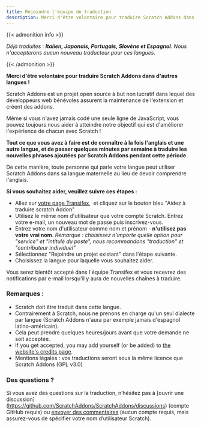 ```yaml
---
title: Rejoindre l'équipe de traduction
description: Merci d'être volontaire pour traduire Scratch Addons dans d'autres langues ! Scratch Addons est un projet open source à but non lucratif où des développeurs web bénévoles assurent la maintenance de l'extension et créent ses addons.
---
```


{{< admonition info >}}

_Déjà traduites : **Italien, Japonais, Portugais, Slovène et Espagnol**. Nous n'accepterons aucun nouveau traducteur pour ces langues._

{{< /admonition >}}

**Merci d'être volontaire pour traduire Scratch Addons dans d'autres langues !**

Scratch Addons est un projet open source à but non lucratif dans lequel des développeurs web bénévoles assurent la maintenance de l'extension et créent des addons.

Même si vous n'avez jamais codé une seule ligne de JavaScript, vous pouvez toujours nous aider à atteindre notre objectif qui est d'améliorer l'expérience de chacun avec Scratch !

**Tout ce que vous avez à faire est de connaître à la fois l'anglais et une autre langue, et de passer quelques minutes par semaine à traduire les nouvelles phrases ajoutées par Scratch Addons pendant cette période.**

De cette manière, toute personne qui parle votre langue peut utiliser Scratch Addons dans sa langue maternelle au lieu de devoir comprendre l'anglais.

**Si vous souhaitez aider, veuillez suivre ces étapes :**

- Allez  sur [votre page Transifex](https://app.transifex.com/scratch-addons/scratch-addons-extension/),  et cliquez sur le bouton bleu "Aidez à traduire scratch Addon"
- Utilisez le même nom d'utilisateur que votre compte Scratch. Entrez votre e-mail, un nouveau mot de passe puis inscrivez-vous.
- Entrez votre nom d'utilisateur comme nom et prénom - **n'utilisez pas votre vrai nom**.
_Remarque : choisissez n'importe quelle option pour "service" et "intitulé du poste", nous recommandons "traduction" et "contributeur individuel"_
- Sélectionnez "Rejoindre un projet existant" dans l'étape suivante.
- Choisissez la langue pour laquelle vous souhaitez aider.

Vous serez bientôt accepté dans l'équipe Transifex et vous recevrez des notifications par e-mail lorsqu'il y aura de nouvelles chaînes à traduire.

### Remarques :

- Scratch doit être traduit dans cette langue.
- Contrairement à Scratch, nous ne prenons en charge qu'un seul dialecte par langue (Scratch Addons n'aura par exemple jamais d'espagnol latino-américain).
- Cela peut prendre quelques heures/jours avant que votre demande ne soit acceptée.
- If you get accepted, you may add yourself (or be added) to [the website's credits page](/credits).
- Mentions légales : vos traductions seront sous la même licence que Scratch Addons (GPL v3.0)

### Des questions ?

Si vous avez des questions sur la traduction, n’hésitez pas à [ouvrir une discussion] (https://github.com/ScratchAddons/ScratchAddons/discussions) (compte GitHub requis) ou [envoyer des commentaires](/feedback) (aucun compte requis, mais assurez-vous de spécifier votre nom d’utilisateur Scratch).
